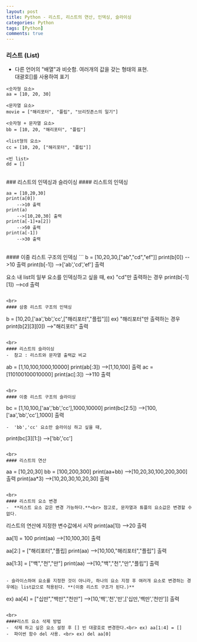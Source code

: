 ```yaml
---
layout: post
title: Python - 리스트, 리스트의 연산, 인덱싱, 슬라이싱
categories: Python
tags: [Python]
comments: true
---
```


### 리스트 (List)
-  다른 언어의 "배열"과 비슷함. 여러개의 값을 갖는 형태의 표현. <br> 대괄호[]를 사용하여 표기

```	
<숫자형 요소>
aa = [10, 20, 30]

<문자열 요소>
movie = ["해리포터", "플립", "브리짓존스의 일기"]

<숫자형 + 문자열 요소>
bb = [10, 20, "해리포터", "플립"]

<list형의 요소>
cc = [10, 20, ["해리포터", "플립"]]

<빈 list>
dd = []
```	

<br>
### 리스트의 인덱싱과 슬라이싱
#### 리스트의 인덱싱

```
aa = [10,20,30]
print(a[0])
	-->10 출력
print(a)
	-->[10,20,30] 출력
print(a[-1]+a[2])
	-->50 출력
print(a[-1])
	-->30 출력
```

<br>
#### 이중 리스트 구조의 인덱싱
```
b = [10,20,30,["ab","cd","ef"]]
print(b[0])
	-->10 출력
print(b[-1])
	-->['ab','cd','ef'] 출력

요소 내 list의 일부 요소를 인덱싱하고 싶을 때,
ex) "cd"만 출력하는 경우
print(b[-1][1])
	-->cd 출력
```

<br>
#### 삼중 리스트 구조의 인덱싱
```
b = [10,20,['aa','bb','cc',["해리포터","플립"]]]
ex) "해리포터"만 출력하는 경우
print(b[2][3][0])
	-->"해리포터" 출력
```

<br>
#### 리스트의 슬라이싱
-  참고 : 리스트와 문자열 출력값 비교
```
ab = [1,10,100,1000,10000]
print(ab[:3])
	-->[1,10,100] 출력
ac = [110100100010000]
print(ac[:3])
	-->110 출력
```

<br>
#### 이중 리스트 구조의 슬라이싱
```
bc = [1,10,100,['aa','bb','cc'],1000,10000]
print(bc[2:5])
	-->[100,['aa','bb','cc'],1000] 출력
```
-  'bb','cc' 요소만 슬라이싱 하고 싶을 때,
```
print(bc[3][1:])
	-->['bb','cc']
```

<br>
#### 리스트의 연산
```
aa = [10,20,30]
bb = [100,200,300]
print(aa+bb)
	-->[10,20,30,100,200,300] 출력
print(aa*3)
	-->[10,20,30,10,20,30] 출력
```

<br>
#### 리스트의 요소 변경
-  **리스트 요소 값은 변경 가능하다.**<br> 참고로, 문자열과 튜플의 요소값은 변경할 수 없다. 

```
리스트의 연산에 지정한 변수값에서 시작
print(aa[1])
	-->20 출력

aa[1] = 100
print(aa)
	-->[10,100,30] 출력

aa[2:] = ["해리포터","플립]
print(aa)
	-->[10,100,"해리포터","플립"] 출력

aa[1:3] = ["백","천","만"]
print(aa)
	-->[10,"백","천","만","플립"] 출력
```

- 슬라이스하여 요소를 지정한 것이 아니라, 하나의 요소 지정 후 여러개 요소로 변경하는 경우에는 list값으로 적용된다. **(이중 리스트 구조가 된다.)**
```
ex)
aa[4] = ["십만","백만","천만"]
	-->[10,'백','천','만',['십만,'백만','천만']] 출력
```

<br>
####리스트 요소 삭제 방법
-  삭제 하고 싶은 요소 설정 후 [] 빈 대괄호로 변경한다.<br> ex) aa[1:4] = []
-  파이썬 함수 del 사용. <br> ex) del aa[0]